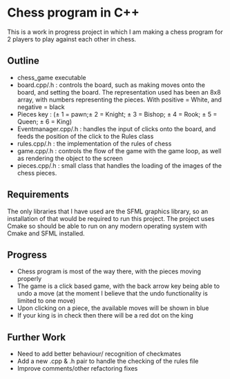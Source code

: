# Chess program in C++


This is a work in progress project in which I am making a chess program for 2 players to play against each other in chess. 

## Outline

* chess_game executable
* board.cpp/.h : controls the board, such as making moves onto the board, and setting the board. The representation used has been an 8x8 array, with numbers representing the pieces. With positive = White, and negative = black
* Pieces key : ($\pm$ 1 = pawn;$\pm$ 2 = Knight; $\pm$ 3 = Bishop; $\pm$ 4 = Rook; $\pm$ 5 = Queen; $\pm$ 6 = King)
* Eventmanager.cpp/.h : handles the input of clicks onto the board, and feeds the position of the click to the Rules class
* rules.cpp/.h : the implementation of the rules of chess
* game.cpp/.h : controls the flow of the game with the game loop, as well as rendering the object to the screen
* pieces.cpp/.h : small class that handles the loading of the images of the chess pieces. 

## Requirements

The only libraries that I have used are the SFML graphics library, so an installation of that would be required to run this project. The project uses Cmake so should be able to run on any modern operating system with Cmake and SFML installed.

## Progress

* Chess program is most of the way there, with the pieces moving properly
* The game is a click based game, with the back arrow key being able to undo a move (at the moment I believe that the undo functionality is limited to one move)
* Upon clicking on a piece, the available moves will be shown in blue
* If your king is in check then there will be a red dot on the king 


## Further Work 

* Need to add better behaviour/ recognition of checkmates
* Add a new .cpp & .h pair to handle the checking of the rules file
* Improve comments/other refactoring fixes